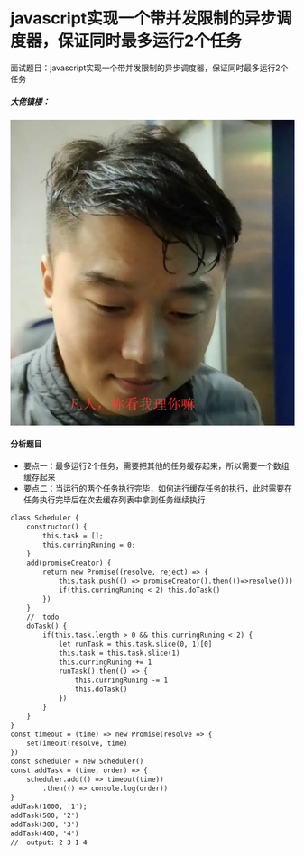 # javascript实现一个带并发限制的异步调度器，保证同时最多运行2个任务

面试题目：javascript实现一个带并发限制的异步调度器，保证同时最多运行2个任务
##### **大佬镇楼：**
![image](https://github.com/BTFE/BTFE-blog/blob/master/img/CAO.jpg?raw=true)
#### 分析题目

* 要点一：最多运行2个任务，需要把其他的任务缓存起来，所以需要一个数组缓存起来
* 要点二：当运行的两个任务执行完毕，如何进行缓存任务的执行，此时需要在任务执行完毕后在次去缓存列表中拿到任务继续执行

```
class Scheduler {
    constructor() {
        this.task = [];
        this.curringRuning = 0;
    }
    add(promiseCreator) {
        return new Promise((resolve, reject) => {
            this.task.push(() => promiseCreator().then(()=>resolve()))
            if(this.curringRuning < 2) this.doTask()
        })
    }
    //  todo
    doTask() {
        if(this.task.length > 0 && this.curringRuning < 2) {
            let runTask = this.task.slice(0, 1)[0]
            this.task = this.task.slice(1)
            this.curringRuning += 1
            runTask().then(() => {
                this.curringRuning -= 1
                this.doTask()
            })
        }    
    }
}
const timeout = (time) => new Promise(resolve => {
    setTimeout(resolve, time)
})
const scheduler = new Scheduler()
const addTask = (time, order) => {
    scheduler.add(() => timeout(time))
        .then(() => console.log(order))
}
addTask(1000, '1');
addTask(500, '2')
addTask(300, '3')
addTask(400, '4')
//  output: 2 3 1 4
```